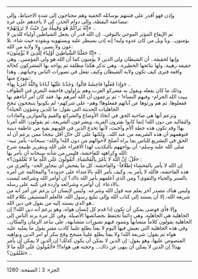 ------------------------------------------------------------------------

وإذن فهو أقدر على فتنتهم بوسائله الخفية وهم محتاجون إلى شدة الاحتياط،
وإلى مضاعفة اليقظة، وإلى دوام الحذر، كي لا يأخذهم على غرة:  
«إِنَّهُ يَراكُمْ هُوَ وَقَبِيلُهُ مِنْ حَيْثُ لا تَرَوْنَهُمْ» ..  
ثم الإيقاع المؤثر الموحي بالتوقي.. إن الله قدر أن يجعل الشياطين أولياء
للذين لا يؤمنون.. ويا ويل من كان عدوه وليه! إنه إذن يسيطر عليه ويستهويه
ويقوده حيث شاء، بلا عون ولا نصير، ولا ولاية من الله:  
«إِنَّا جَعَلْنَا الشَّياطِينَ أَوْلِياءَ لِلَّذِينَ لا يُؤْمِنُونَ» ..  
وإنها لحقيقة.. أن الشيطان ولي الذين لا يؤمنون كما أن الله هو ولي
المؤمنين.. وهي حقيقة رهيبة، ولها نتائجها الخطيرة.. وهي تذكر هكذا مطلقة
ثم يواجه بها المشركون كحالة واقعة فنرى كيف تكون ولاية الشيطان وكيف تفعل
في تصورات الناس وحياتهم.. وهذا نموذج منها:  
«وَإِذا فَعَلُوا فاحِشَةً قالُوا: وَجَدْنا عَلَيْها آباءَنا وَاللَّهُ أَمَرَنا بِها» ..  
وذلك ما كان يفعله ويقول به مشركو العرب وهم يزاولون فاحشة التعري في
الطواف ببيت الله الحرام- وفيهم النساء! - ثم يزعمون أن الله أمرهم بها.
فقد كان أمر آباءهم بها ففعلوها، ثم هم ورثوها عن آبائهم ففعلوها! وهم- على
شركهم- لم يكونوا يتبجحون تبجح الجاهليات الحديثة التي تقول: ما للدين
وشؤون الحياة؟  
وتزعم أنها هي صاحبة الحق في اتخاذ الأوضاع والشرائع والقيم والموازين
والعادات والتقاليد من دون الله! إنما كانوا يفترون الفرية، ويشرعون
الشريعة، ثم يقولون: الله أمرنا بها! وقد تكون هذه خطة ألأم وأخبث، لأنها
تخدع الذين في قلوبهم بقية من عاطفة دينية فتوهمهم أن هذه الشريعة من عند
الله.. ولكنها على كل حال أقل تبجحاً ممن يزعم أن له الحق في التشريع للناس
بما يراه أصلح لأحوالهم من دون الله! والله- سبحانه- يأمر نبيه- صلى الله
عليه وسلم- أن يواجههم بالتكذيب لهذا الافتراء على الله وبتقرير طبيعة شرع
الله وكراهته للفاحشة، فليس من شأنه سبحانه أن يأمر بها:  
«قُلْ: إِنَّ اللَّهَ لا يَأْمُرُ بِالْفَحْشاءِ. أَتَقُولُونَ عَلَى اللَّهِ ما لا تَعْلَمُونَ؟» :  
إن الله لا يأمر بالفحشاء إطلاقاً- والفاحشة: كل ما يفحش أي يتجاوز الحد-
والعري من هذه الفاحشة، فالله لا يأمر به. وكيف يأمر الله بالاعتداء على
حدوده؟ والمخالفة عن أمره بالستر والحياء والتقوى؟ ومن الذي أعلمهم بأمر
الله ذاك؟ إن أوامر الله وشرائعه ليست بالادعاء. إن أوامره وشرائعه واردة
في كتبه على رسله.  
وليس هناك مصدر آخر يعلم منه قول الله وشرعه. وليس لإنسان أن يزعم عن أمر
أنه من شريعة الله، إلا أن يستند إلى كتاب الله وإلى تبليغ رسول الله.
فالعلم المستيقن بكلام الله هو الذي يستند إليه من يقول في دين الله..  
وإلا فأي فوضى يمكن أن تكون إذا قدم كل إنسان هواه، وهو يزعم أنه دين
الله!! إن الجاهلية هي الجاهلية. وهي دائماً تحتفظ بخصائصها الأصيلة. وفي كل
مرة يرتد الناس إلى الجاهلية يقولون كلاماً متشابهاً وتسود فيهم تصورات
متشابهة، على تباعد الزمان والمكان.. وفي هذه الجاهلية التي نعيش فيها
اليوم لا يفتأ يطلع علينا كاذب مفتر يقول ما يمليه عليه هواه ثم يقول:
شريعة الله! ولا يفتأ يطلع علينا متبجح وقح ينكر أو امر الدين ونواهيه
المنصوص عليها، وهو يقول: إن الدين لا يمكن أن يكون كذلك! إن الدين لا يمكن
أن يأمر بهذا! إن الدين لا يمكن أن ينهى عن ذاك،.. وحجته هي هواه!!!
«أَتَقُولُونَ عَلَى اللَّهِ ما لا تَعْلَمُونَ؟» ..

------------------------------------------------------------------------

الجزء: 3 ¦ الصفحة: 1280
